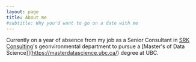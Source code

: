 ```yaml
---
layout: page
title: About me
#subtitle: Why you'd want to go on a date with me
---
```


Currently on a year of absence from my job as a Senior Consultant in [SRK Consulting](https://www.srk.com/)'s geonvironmental department to pursue a [Master's of Data Science]](https://masterdatascience.ubc.ca/) degree at UBC.

